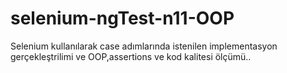 # selenium-ngTest-n11-OOP
Selenium kullanılarak case adımlarında istenilen implementasyon gerçekleştrilimi ve OOP,assertions ve kod kalitesi ölçümü..

